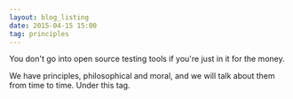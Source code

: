 ```yaml
---
layout: blog_listing
date: 2015-04-15 15:00
tag: principles
---
```


You don't go into open source testing tools if you're just in it for the money.

We have principles, philosophical and moral, and we will talk about them from
time to time. Under this tag.

